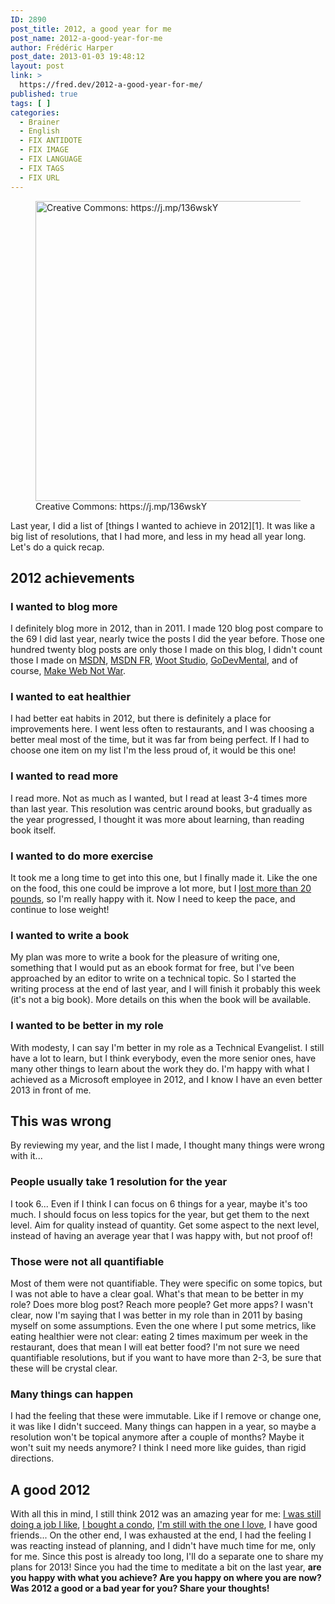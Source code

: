 ```yaml
---
ID: 2890
post_title: 2012, a good year for me
post_name: 2012-a-good-year-for-me
author: Frédéric Harper
post_date: 2013-01-03 19:48:12
layout: post
link: >
  https://fred.dev/2012-a-good-year-for-me/
published: true
tags: [ ]
categories:
  - Brainer
  - English
  - FIX ANTIDOTE
  - FIX IMAGE
  - FIX LANGUAGE
  - FIX TAGS
  - FIX URL
---
```

<figure><img alt="Creative Commons: https://j.mp/136wskY" src="http://fred.dev/wp-content/uploads/2013/01/3166085824_d93fe8c5c5_z.jpg" width="640" height="480" /><figcaption> Creative Commons: https://j.mp/136wskY</figcaption></figure>
Last year, I did a list of [things I wanted to achieve in 2012][1]. It was like a big list of resolutions, that I had more, and less in my head all year long. Let's do a quick recap.

## 2012 achievements

### I wanted to blog more

I definitely blog more in 2012, than in 2011. I made 120 blog post compare to the 69 I did last year, nearly twice the posts I did the year before. Those one hundred twenty blog posts are only those I made on this blog, I didn't count those I made on <a href="https://blogs.msdn.com/b/cdndevs/" target="_blank" rel="noopener noreferrer">MSDN</a>, <a href="https://blogs.msdn.com/b/cdndevsfr/" target="_blank" rel="noopener noreferrer">MSDN FR</a>, <a href="https://wootstudio.ca/" target="_blank" rel="noopener noreferrer">Woot Studio</a>, <a href="https://blogs.msdn.com/b/cdnstudents/" target="_blank" rel="noopener noreferrer">GoDevMental</a>, and of course, <a href="https://web.archive.org/web/20130628080719/http://www.webnotwar.ca/" target="_blank" rel="noopener noreferrer">Make Web Not War</a>.

### I wanted to eat healthier

I had better eat habits in 2012, but there is definitely a place for improvements here. I went less often to restaurants, and I was choosing a better meal most of the time, but it was far from being perfect. If I had to choose one item on my list I'm the less proud of, it would be this one!

### I wanted to read more

I read more. Not as much as I wanted, but I read at least 3-4 times more than last year. This resolution was centric around books, but gradually as the year progressed, I thought it was more about learning, than reading book itself.

### I wanted to do more exercise

It took me a long time to get into this one, but I finally made it. Like the one on the food, this one could be improve a lot more, but I [lost more than 20 pounds][2], so I'm really happy with it. Now I need to keep the pace, and continue to lose weight!

### I wanted to write a book

My plan was more to write a book for the pleasure of writing one, something that I would put as an ebook format for free, but I've been approached by an editor to write on a technical topic. So I started the writing process at the end of last year, and I will finish it probably this week (it's not a big book). More details on this when the book will be available.

### I wanted to be better in my role

With modesty, I can say I'm better in my role as a Technical Evangelist. I still have a lot to learn, but I think everybody, even the more senior ones, have many other things to learn about the work they do. I'm happy with what I achieved as a Microsoft employee in 2012, and I know I have an even better 2013 in front of me.

## This was wrong

By reviewing my year, and the list I made, I thought many things were wrong with it...

### People usually take 1 resolution for the year

I took 6... Even if I think I can focus on 6 things for a year, maybe it's too much. I should focus on less topics for the year, but get them to the next level. Aim for quality instead of quantity. Get some aspect to the next level, instead of having an average year that I was happy with, but not proof of!

### Those were not all quantifiable

Most of them were not quantifiable. They were specific on some topics, but I was not able to have a clear goal. What's that mean to be better in my role? Does more blog post? Reach more people? Get more apps? I wasn't clear, now I'm saying that I was better in my role than in 2011 by basing myself on some assumptions. Even the one where I put some metrics, like eating healthier were not clear: eating 2 times maximum per week in the restaurant, does that mean I will eat better food? I'm not sure we need quantifiable resolutions, but if you want to have more than 2-3, be sure that these will be crystal clear.

### Many things can happen

I had the feeling that these were immutable. Like if I remove or change one, it was like I didn't succeed. Many things can happen in a year, so maybe a resolution won't be topical anymore after a couple of months? Maybe it won't suit my needs anymore? I think I need more like guides, than rigid directions.

## A good 2012

With all this in mind, I still think 2012 was an amazing year for me: [I was still doing a job I like][3], [I bought a condo][4], [I'm still with the one I love][5], I have good friends... On the other end, I was exhausted at the end, I had the feeling I was reacting instead of planning, and I didn't have much time for me, only for me. Since this post is already too long, I'll do a separate one to share my plans for 2013! Since you had the time to meditate a bit on the last year, **are you happy with what you achieve? Are you happy on where you are now? Was 2012 a good or a bad year for you? Share your thoughts!**

 [1]: https://fred.dev/things-i-want-to-achieve-in-2012/
 [2]: https://fred.dev/20-pounds-and-counting/
 [3]: https://fred.dev/one-year-at-the-evil-empire/
 [4]: https://fred.dev/we-are-now-the-owners-of-a-condo/
 [5]: https://fred.dev/5-years-later-she-is-still-with-me/